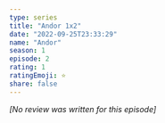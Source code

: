 ```yaml
---
type: series
title: "Andor 1x2"
date: "2022-09-25T23:33:29"
name: "Andor"
season: 1
episode: 2
rating: 1
ratingEmoji: ⭐️
share: false
---
```


*[No review was written for this episode]*
